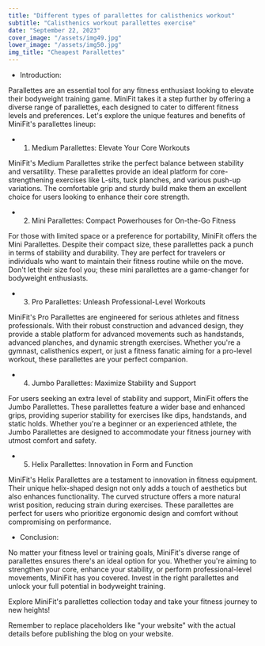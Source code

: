 ```yaml
---
title: "Different types of parallettes for calisthenics workout"
subtitle: "Calisthenics workout parallettes exercise"
date: "September 22, 2023"
cover_image: "/assets/img49.jpg"
lower_image: "/assets/img50.jpg"
img_title: "Cheapest Parallettes"
---
```


* Introduction:

Parallettes are an essential tool for any fitness enthusiast looking to elevate their bodyweight training game. MiniFit takes it a step further by offering a diverse range of parallettes, each designed to cater to different fitness levels and preferences. Let's explore the unique features and benefits of MiniFit's parallettes lineup:


* 1. Medium Parallettes: Elevate Your Core Workouts

MiniFit's Medium Parallettes strike the perfect balance between stability and versatility. These parallettes provide an ideal platform for core-strengthening exercises like L-sits, tuck planches, and various push-up variations. The comfortable grip and sturdy build make them an excellent choice for users looking to enhance their core strength.


* 2. Mini Parallettes: Compact Powerhouses for On-the-Go Fitness

For those with limited space or a preference for portability, MiniFit offers the Mini Parallettes. Despite their compact size, these parallettes pack a punch in terms of stability and durability. They are perfect for travelers or individuals who want to maintain their fitness routine while on the move. Don't let their size fool you; these mini parallettes are a game-changer for bodyweight enthusiasts.


* 3. Pro Parallettes: Unleash Professional-Level Workouts

MiniFit's Pro Parallettes are engineered for serious athletes and fitness professionals. With their robust construction and advanced design, they provide a stable platform for advanced movements such as handstands, advanced planches, and dynamic strength exercises. Whether you're a gymnast, calisthenics expert, or just a fitness fanatic aiming for a pro-level workout, these parallettes are your perfect companion.


* 4. Jumbo Parallettes: Maximize Stability and Support

For users seeking an extra level of stability and support, MiniFit offers the Jumbo Parallettes. These parallettes feature a wider base and enhanced grips, providing superior stability for exercises like dips, handstands, and static holds. Whether you're a beginner or an experienced athlete, the Jumbo Parallettes are designed to accommodate your fitness journey with utmost comfort and safety.


* 5. Helix Parallettes: Innovation in Form and Function

MiniFit's Helix Parallettes are a testament to innovation in fitness equipment. Their unique helix-shaped design not only adds a touch of aesthetics but also enhances functionality. The curved structure offers a more natural wrist position, reducing strain during exercises. These parallettes are perfect for users who prioritize ergonomic design and comfort without compromising on performance.


* Conclusion:

No matter your fitness level or training goals, MiniFit's diverse range of parallettes ensures there's an ideal option for you. Whether you're aiming to strengthen your core, enhance your stability, or perform professional-level movements, MiniFit has you covered. Invest in the right parallettes and unlock your full potential in bodyweight training.

Explore MiniFit's parallettes collection today and take your fitness journey to new heights!


Remember to replace placeholders like "your website" with the actual details before publishing the blog on your website.
